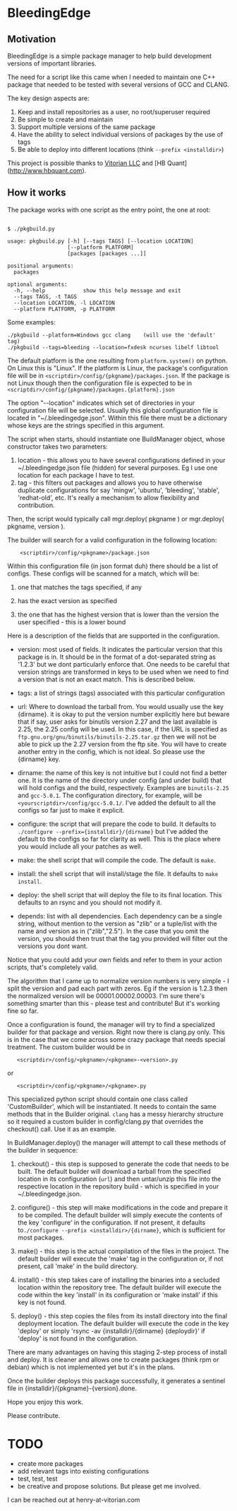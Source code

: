 # BleedingEdge

## Motivation

BleedingEdge is a simple package manager to help build development versions of important libraries.

The need for a script like this came when I needed to maintain one C++ package that needed to be tested with several versions of GCC and CLANG.

The key design aspects are:

1. Keep and install repositories as a user, no root/superuser required
2. Be simple to create and maintain
3. Support multiple versions of the same package
4. Have the ability to select individual versions of packages by the use of tags
5. Be able to deploy into different locations (think `--prefix <installdir>`)

This project is possible thanks to [Vitorian LLC](http://www.vitorian.com) and [HB Quant] (http://www.hbquant.com).

## How it works

The package works with one script as the entry point, the one at root:

```

$ ./pkgbuild.py

usage: pkgbuild.py [-h] [--tags TAGS] [--location LOCATION]
                   [--platform PLATFORM]
                   [packages [packages ...]]

positional arguments:
  packages

optional arguments:
  -h, --help            show this help message and exit
  --tags TAGS, -t TAGS
  --location LOCATION, -l LOCATION
  --platform PLATFORM, -p PLATFORM

```
Some examples:

```
./pkgbuild --platform=Windows gcc clang    (will use the 'default' tag)
./pkgbuild --tags=bleeding --location=fxdesk ncurses libelf libtool
```

The default platform is the one resulting from `platform.system()` on python. On Linux this is "Linux". If the platform is Linux, the package's configuration file will be in `<scriptdir>/config/{pkgname}/packages.json`. If the package is not Linux though then the configuration file is expected to be in `<scriptdir>/config/{pkgname}/packages.{platform}.json`

The option "--location" indicates which set of directories in your configuration file will be selected. Usually this global configuration file is located in "~/.bleedingedge.json". Within this file there must be a dictionary whose keys are the strings specified in this argument.

The script when starts, should instantiate one BuildManager object, whose constructor takes two parameters:

1. location - this allows you to have several configurations defined in your ~/.bleedingedge.json file (hidden) for several purposes. Eg I use one location for each package I have to test.
2. tag - this filters out packages and allows you to have otherwise duplicate configurations for say 'mingw', 'ubuntu', 'bleeding', 'stable', 'redhat-old', etc. It's really a mechanism to allow flexibility and contribution.

Then, the script would typically call mgr.deploy( pkgname ) or mgr.deploy( pkgname, version ).

The builder will search for a valid configuration in the following location:

`    <scriptdir>/config/<pkgname>/package.json`

Within this configuration file (in json format duh) there should be a list of configs. These configs will be scanned for a match, which will be:

1. one that matches the tags specified, if any

2. has the exact version as specified

3. the one that has the highest version that is lower than the version the user specified - this is a lower bound

Here is a description of the fields that are supported in the configuration.

- version: most used of fields. It indicates the particular version that this package is in. It should be in the format of a dot-separated string as '1.2.3' but we dont particularly enforce that. One needs to be careful that version strings are transformed in keys to be used when we need to find a version that is not an exact match. This is described below.

- tags: a list of strings (tags) associated with this particular configuration

- url: Where to download the tarball from. You would usually use the key {dirname}. it is okay to put the version number explicitly here but beware that if say, user asks for binutils version 2.27 and the last available is 2.25, the 2.25 config will be used. In this case, if the URL is specified as `ftp.gnu.org/gnu/binutils/binutils-2.25.tar.gz` then we will not be able to pick up the 2.27 version from the ftp site. You will have to create another entry in the config, which is not ideal. So please use the {dirname} key.

- dirname: the name of this key is not intuitive but I could not find a better one. It is the name of the directory under config (and under build) that will hold configs and the build, respectively. Examples are `binutils-2.25` and `gcc-5.0.1`. The configuration directory, for example, will be `<yourscriptdir>/config/gcc-5.0.1/`. I've added the default to all the configs so far just to make it explicit.

- configure: the script that will prepare the code to build. It defaults to `./configure --prefix={installdir}/{dirname}` but I've added the default to the configs so far for clarity as well. This is the place where you would include all your patches as well.

- make: the shell script that will compile the code. The default is `make`.

- install: the shell script that will install/stage the file. It defaults to `make install`.

- deploy: the shell script that will deploy the file to its final location. This defaults to an rsync and you should not modify it.

- depends: list with all dependencies. Each dependency can be a single string, without mention to the version as "zlib" or a tuple/list with the name and version as in ("zlib","2.5"). In the case that you omit the version, you should then trust that the tag you provided will filter out the versions you dont want.

Notice that you could add your own fields and refer to them in your action scripts, that's completely valid.

The algorithm that I came up to normalize version numbers is very simple - I split the version and pad each part with zeros. Eg if the version is 1.2.3 then the normalized version will be 00001.00002.00003. I'm sure there's something smarter than this - please test and contribute! But it's working fine so far.

Once a configuration is found, the manager will try to find a specialized builder for that package and version. Right now there is clang.py only. This is in the case that we come across some crazy package that needs special treatment. The custom builder would be in

`    <scriptdir>/config/<pkgname>/<pkgname>-<version>.py `

or

`    <scriptdir>/config/<pkgname>/<pkgname>.py `

This specialized python script should contain one class called 'CustomBuilder', which will be instantiated. It needs to contain the same methods that in the Builder original.  `clang` has a messy hierarchy structure so it required a custom builder in config/clang.py that overrides the checkout() call. Use it as an example.

In BuildManager.deploy() the manager will attempt to call these methods of the builder in sequence:

1. checkout() - this step is supposed to generate the code that needs to be built. The default builder will download a tarball from the specified location in its configuration (`url`) and then untar/unzip this file into the respective location in the repository build - which is specified in your ~/.bleedingedge.json.

2. configure() - this step will make modifications in the code and prepare it to be compiled. The default builder will simply execute the contents of the key 'configure' in the configuration. If not present, it defaults to`./configure --prefix <installdir>/{dirname}`, which is sufficient for most packages.

3. make() - this step is the actual compilation of the files in the project. The default builder will execute the 'make' tag in the configuration or, if not present, call 'make' in the build directory.

4. install() - this step takes care of installing the binaries into a secluded location within the repository tree. The default builder will execute the code within the key 'install' in its configuration or 'make install' if this key is not found.

5. deploy() - this step copies the files from its install directory into the final deployment location. The default builder will execute the code in the key 'deploy' or simply 'rsync -av {installdir}/{dirname} {deploydir}' if 'deploy' is not found in the configuration.

There are many advantages on having this staging 2-step process of install and deploy. It is cleaner and allows one to create packages (think rpm or debian) which is not implemented yet but it's in the plans.

Once the builder deploys this package successfully, it generates a sentinel file in {installdir}/{pkgname}-{version}.done.

Hope you enjoy this work.

Please contribute.

# TODO

- create more packages
- add relevant tags into existing configurations
- test, test, test
- be creative and propose solutions. But please get me involved.

I can be reached out at henry-at-vitorian.com
